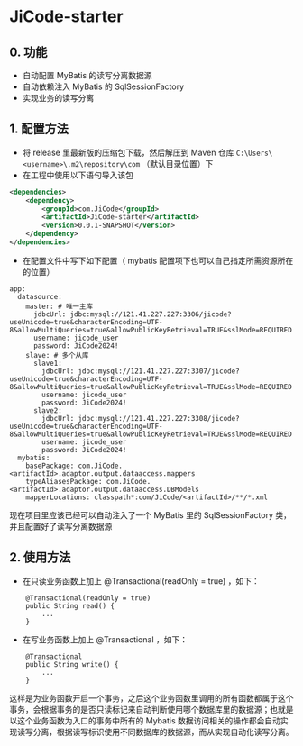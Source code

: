 # JiCode-starter
## 0. 功能

* 自动配置 MyBatis 的读写分离数据源
* 自动依赖注入 MyBatis 的 SqlSessionFactory 
* 实现业务的读写分离

## 1. 配置方法

* 将 release 里最新版的压缩包下载，然后解压到 Maven 仓库 `C:\Users\<username>\.m2\repository\com` （默认目录位置）下
* 在工程中使用以下语句导入该包

```pom.xml
<dependencies>	
	<dependency>
		<groupId>com.JiCode</groupId>
		<artifactId>JiCode-starter</artifactId>
		<version>0.0.1-SNAPSHOT</version>
	</dependency>
</dependencies>
```
* 在配置文件中写下如下配置（ mybatis 配置项下也可以自己指定所需资源所在的位置）

```
app:
  datasource:
    master: # 唯一主库
      jdbcUrl: jdbc:mysql://121.41.227.227:3306/jicode?useUnicode=true&characterEncoding=UTF-8&allowMultiQueries=true&allowPublicKeyRetrieval=TRUE&sslMode=REQUIRED
      username: jicode_user
      password: JiCode2024!
    slave: # 多个从库
      slave1:
        jdbcUrl: jdbc:mysql://121.41.227.227:3307/jicode?useUnicode=true&characterEncoding=UTF-8&allowMultiQueries=true&allowPublicKeyRetrieval=TRUE&sslMode=REQUIRED
        username: jicode_user
        password: JiCode2024!
      slave2:
        jdbcUrl: jdbc:mysql://121.41.227.227:3308/jicode?useUnicode=true&characterEncoding=UTF-8&allowMultiQueries=true&allowPublicKeyRetrieval=TRUE&sslMode=REQUIRED
        username: jicode_user
        password: JiCode2024!
  mybatis:
    basePackage: com.JiCode.<artifactId>.adaptor.output.dataaccess.mappers
    typeAliasesPackage: com.JiCode.<artifactId>.adaptor.output.dataaccess.DBModels
    mapperLocations: classpath*:com/JiCode/<artifactId>/**/*.xml
```

现在项目里应该已经可以自动注入了一个 MyBatis 里的 SqlSessionFactory 类，并且配置好了读写分离数据源

## 2. 使用方法

* 在只读业务函数上加上 @Transactional(readOnly = true) ，如下：

``` 
    @Transactional(readOnly = true)
    public String read() {
        ...
    }
```

* 在写业务函数上加上  @Transactional ，如下：

```
    @Transactional
    public String write() {
        ...
    }
```

这样是为业务函数开启一个事务，之后这个业务函数里调用的所有函数都属于这个事务，会根据事务的是否只读标记来自动判断使用哪个数据库里的数据源；也就是以这个业务函数为入口的事务中所有的 Mybatis 数据访问相关的操作都会自动实现读写分离，根据读写标识使用不同数据库的数据源，而从实现自动化读写分离。

